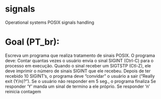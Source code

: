 # signals
Operational systems POSIX signals handling

# Goal (PT_br):
Escreva um programa que realiza tratamento de sinais POSIX. O programa deve:
  Contar quantas vezes o usuário envia o sinal SIGINT (Ctrl-C) para o processo em execução.
  Quando o sinal receber um SIGTSTP (Ctl-Z), ele deve imprimir o número de sinais SIGINT que
ele recebeu.
  Depois de ter recebido 10 SIGINT’s, o programa deve “convidar” o usuário a sair (“Really exit
(Y/n)?”).
    Se o usuário não responder em 5 seg., o programa finaliza
    Se responder ‘Y’ manda um sinal de termino a ele próprio.
    Se responder ‘n’ reinicia contagem
